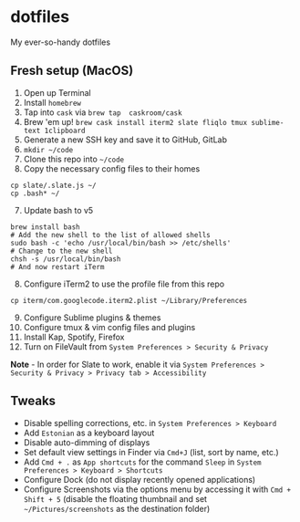 # dotfiles
My ever-so-handy dotfiles

## Fresh setup (MacOS)

1. Open up Terminal
2. Install `homebrew` 
3. Tap into `cask` via `brew tap  caskroom/cask`
4. Brew 'em up! `brew cask install iterm2 slate fliqlo tmux sublime-text 1clipboard`
4. Generate a new SSH key and save it to GitHub, GitLab
5. `mkdir ~/code`
5. Clone this repo into `~/code`
6. Copy the necessary config files to their homes
```
cp slate/.slate.js ~/
cp .bash* ~/
```
7. Update bash to v5 
```
brew install bash
# Add the new shell to the list of allowed shells
sudo bash -c 'echo /usr/local/bin/bash >> /etc/shells'
# Change to the new shell
chsh -s /usr/local/bin/bash
# And now restart iTerm
```
8. Configure iTerm2 to use the profile file from this repo
```
cp iterm/com.googlecode.iterm2.plist ~/Library/Preferences
```
9. Configure Sublime plugins & themes
10. Configure tmux & vim config files and plugins
11. Install Kap, Spotify, Firefox
12. Turn on FileVault from `System Preferences > Security & Privacy`

**Note** - In order for Slate to work, enable it via `System Preferences > Security & Privacy > Privacy tab > Accessibility`

## Tweaks

- Disable spelling corrections, etc. in `System Preferences > Keyboard`
- Add `Estonian` as a keyboard layout
- Disable auto-dimming of displays
- Set default view settings in Finder via `Cmd+J` (list, sort by name, etc.)
- Add `Cmd + .` as `App shortcuts` for the command `Sleep` in `System Preferences > Keyboard > Shortcuts`
- Configure Dock (do not display recently opened applications)
- Configure Screenshots via the options menu by accessing it with `Cmd + Shift + 5` (disable the floating thumbnail and set `~/Pictures/screenshots` as the destination folder)
